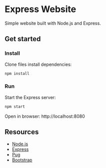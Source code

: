 # Express Website
Simple website built with Node.js and Express.

## Get started

### Install
Clone files install dependencies:

```sh
npm install
```

### Run
Start the Express server:

```sh
npm start
```
Open in browser: http://localhost:8080

## Resources
* [Node.js](https://nodejs.org)
* [Express](https://expressjs.com)
* [Pug](https://pugjs.org/api/express.html)
* [Bootstrap](https://getbootstrap.com/=)
